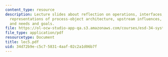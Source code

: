 ```yaml
---
content_type: resource
description: Lecture slides about reflection on operations, interfaces, alternative
  representations of process-object architecture, upstream influences, beneficiaries,
  and needs and goals.
file: https://ol-ocw-studio-app-qa.s3.amazonaws.com/courses/esd-34-system-architecture-january-iap-2007/34d72b9ec5c758314aaf02c2a1d06b7f_lec5.pdf
file_type: application/pdf
resourcetype: Document
title: lec5.pdf
uid: 34d72b9e-c5c7-5831-4aaf-02c2a1d06b7f
---
```

